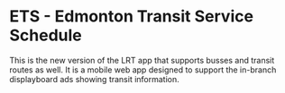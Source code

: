 # ETS - Edmonton Transit Service Schedule

This is the new version of the LRT app that supports busses and transit routes as well.
It is a mobile web app designed to support the in-branch displayboard ads showing transit information.

